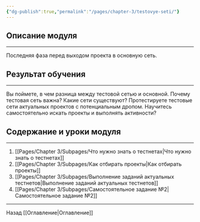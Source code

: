 ```yaml
---
{"dg-publish":true,"permalink":"/pages/chapter-3/testovye-seti/"}
---
```


## Описание модуля
---
Последняя фаза перед выходом проекта в основную сеть.

## Результат обучения
---
Вы поймете, в чем разница между тестовой сетью и основной. Почему тестовая сеть важна? Какие сети существуют? Протестируете тестовые сети актуальных проектов с потенциальным дропом. Научитесь самостоятельно искать проекты и выполнять активности?

## Содержание и уроки модуля
---
1. [[Pages/Chapter 3/Subpages/Что нужно знать о тестнетах\|Что нужно знать о тестнетах]]
2. [[Pages/Chapter 3/Subpages/Как отбирать проекты\|Как отбирать проекты]]
3. [[Pages/Chapter 3/Subpages/Выполнение заданий актуальных тестнетов\|Выполнение заданий актуальных тестнетов]]
4. [[Pages/Chapter 3/Subpages/Самостоятельное задание №2\|Самостоятельное задание №2]]

---

Назад [[Оглавление\|Оглавление]]